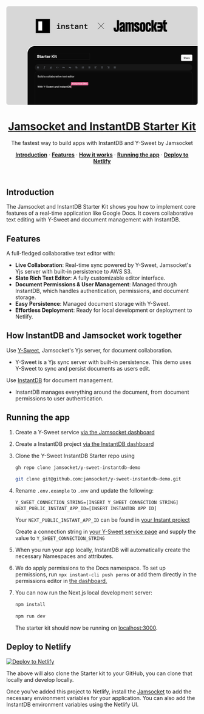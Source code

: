 <img src="/app/opengraph-image.png" alt="opengraph-image" style="display: block; margin: 0 auto;" />
<h1 align="center">
<a href="">Jamsocket and InstantDB Starter Kit</a>
</h1>

<p align="center">
 The fastest way to build apps with InstantDB and Y-Sweet by Jamsocket
</p>

<p align="center">
<a href="#introduction"><strong>Introduction</strong></a> ·
  <a href="#features"><strong>Features</strong></a> ·
  <a href="#how-instantdb-and-jamsocket-work-together"><strong>How it works</strong></a> ·
  <a href="#running-the-app"><strong>Running the app</strong></a> ·
  <a href="#deploy-to-netlify"><strong>Deploy to Netlify</strong></a>
</p>
<br/>

## Introduction

The Jamsocket and InstantDB Starter Kit shows you how to implement core features of a real-time application like Google Docs. It covers collaborative text editing with Y-Sweet and document management with InstantDB.

## Features

A full-fledged collaborative text editor with:

- **Live Collaboration**: Real-time sync powered by Y-Sweet, Jamsocket's Yjs server with built-in persistence to AWS S3.
- **Slate Rich Text Editor**: A fully customizable editor interface.
- **Document Permissions & User Management**: Managed through InstantDB, which handles authentication, permissions, and document storage.
- **Easy Persistence**: Managed document storage with Y-Sweet.
- **Effortless Deployment**: Ready for local development or deployment to Netlify.

## How InstantDB and Jamsocket work together

Use [Y-Sweet](https://jamsocket.com/y-sweet), Jamsocket's Yjs server, for document collaboration.

- Y-Sweet is a Yjs sync server with built-in persistence. This demo uses Y-Sweet to sync and persist documents as users edit.

Use [InstantDB](https://instantdb.com/) for document management.

- InstantDB manages everything around the document, from document permissions to user authentication.

## Running the app

1. Create a Y-Sweet service [via the Jamsocket dashboard](https://app.jamsocket.com)

2. Create a InstantDB project [via the InstantDB dashboard](https://www.instantdb.com/dash)

3. Clone the Y-Sweet InstantDB Starter repo using

   ```bash
   gh repo clone jamsocket/y-sweet-instantdb-demo
   ```

   ```bash
   git clone git@github.com:jamsocket/y-sweet-instantdb-demo.git
   ```

4. Rename `.env.example` to `.env` and update the following:

   ```
   Y_SWEET_CONNECTION_STRING=[INSERT Y_SWEET CONNECTION STRING]
   NEXT_PUBLIC_INSTANT_APP_ID=[INSERT INSTANTDB APP ID]
   ```

   Your `NEXT_PUBLIC_INSTANT_APP_ID` can be found in [your Instant project](https://app.jamsocket.com)

   Create a connection string in [your Y-Sweet service page](https://app.jamsocket.com) and supply the value to `Y_SWEET_CONNECTION_STRING`

5. When you run your app locally, InstantDB will automatically create the necessary Namespaces and attributes.

6. We do apply permissions to the Docs namespace. To set up permissions, run `npx instant-cli push perms` or add them directly in the permissions editor in [the dashboard.](https://app.jamsocket.com)

7. You can now run the Next.js local development server:

   ```bash
   npm install
   ```

   ```bash
   npm run dev
   ```

   The starter kit should now be running on [localhost:3000](http://localhost:3000/).

## Deploy to Netlify

[![Deploy to Netlify](https://www.netlify.com/img/deploy/button.svg)](https://app.netlify.com/extension/start/deploy?repository=https://github.com/jamsocket/y-sweet-instantdb-demo)

The above will also clone the Starter kit to your GitHub, you can clone that locally and develop locally.

Once you've added this project to Netlify, install the [Jamsocket](https://app.netlify.com/extensions/jamsocket) to add the necessary environment variables for your application. You can also add the InstantDB environment variables using the Netlify UI.
